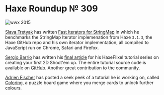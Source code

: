 [_template]: ../templates/roundup.html
[date]: / "2015-03-01 09:04:00"
[modified]: / "2015-03-01 13:55:00"
[published]: / "2015-03-01 13:55:00"
[“”]: a ""
# Haxe Roundup № 309

![wwx 2015](/img/305/wwx2015.png "WWX 2015 in Paris between 29th May and 1st June!")

[Slava Tretyak][tw1] has written [Fast Iterators for StringMap][l1] in which he
benchmarks the StringMap Iterator implemenation from Haxe `3.1.3`, the Haxe 
GitHub repo and his own iterator implementation, all compiled to JavaScript run
on Chrome, Safari and Firefox.

[Sergio Barrio][tw2] has written his [final article][l2] for his HaxeFlixel tutorial 
series on creating your first 2D Shoot'em up. The entire tutorial source code is
available on [GitHub][l3]. Another great contribution to the community.

[Adrien Fischer][tw3] has posted a seek peek of a tutorial he is working on, called
[Coloring][l4], a puzzle board game where you merge cards to unlock further colours.



[tw3]: https://twitter.com/RevoluGame "@RevoluGame"
[tw2]: https://twitter.com/StrandedSoft "@StrandedSoft"
[tw1]: https://twitter.com/djnudnyj "@djnudnyj"
	
[l4]: http://revolugame.com/2015/02/19/coloring-tutorial-preview/ "Coloring Tutorial Preview"
[l3]: https://github.com/sbarrio/Haxius "Haxius Source Code on GitHub"
[l2]: http://www.strandedsoft.com/haxeflixel-tutorial-buidling-your-first-2d-shoot-em-up-part-vi/ "HaxeFlixel tutorial: Building your first 2D Shoot'em up. Part 5"
[l1]: http://blog.zame-dev.org/fast-iterators-for-stringmap/ "Fast Iterators for StringMap"